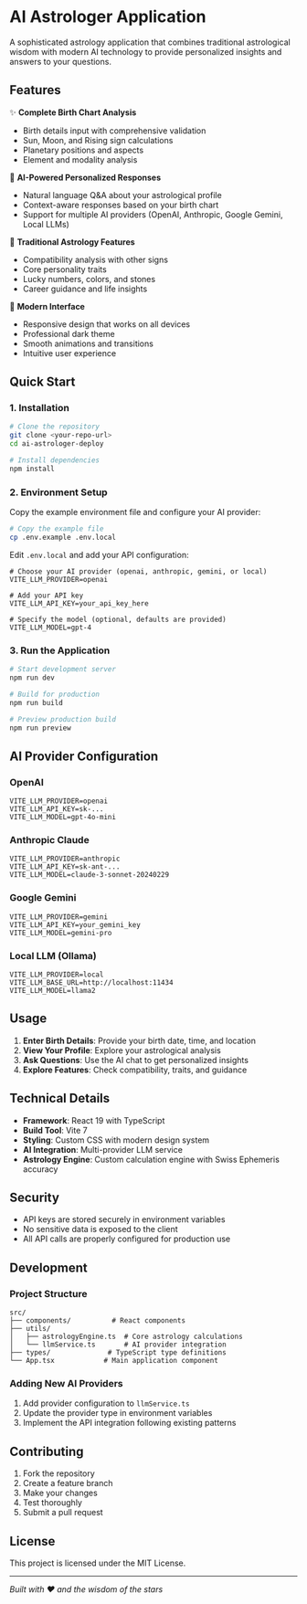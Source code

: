 # AI Astrologer Application

A sophisticated astrology application that combines traditional astrological wisdom with modern AI technology to provide personalized insights and answers to your questions.

## Features

✨ **Complete Birth Chart Analysis**
- Birth details input with comprehensive validation
- Sun, Moon, and Rising sign calculations
- Planetary positions and aspects
- Element and modality analysis

🤖 **AI-Powered Personalized Responses**
- Natural language Q&A about your astrological profile
- Context-aware responses based on your birth chart
- Support for multiple AI providers (OpenAI, Anthropic, Google Gemini, Local LLMs)

🎯 **Traditional Astrology Features**
- Compatibility analysis with other signs
- Core personality traits
- Lucky numbers, colors, and stones
- Career guidance and life insights

🎨 **Modern Interface**
- Responsive design that works on all devices
- Professional dark theme
- Smooth animations and transitions
- Intuitive user experience

## Quick Start

### 1. Installation

```bash
# Clone the repository
git clone <your-repo-url>
cd ai-astrologer-deploy

# Install dependencies
npm install
```

### 2. Environment Setup

Copy the example environment file and configure your AI provider:

```bash
# Copy the example file
cp .env.example .env.local
```

Edit `.env.local` and add your API configuration:

```env
# Choose your AI provider (openai, anthropic, gemini, or local)
VITE_LLM_PROVIDER=openai

# Add your API key
VITE_LLM_API_KEY=your_api_key_here

# Specify the model (optional, defaults are provided)
VITE_LLM_MODEL=gpt-4
```

### 3. Run the Application

```bash
# Start development server
npm run dev

# Build for production
npm run build

# Preview production build
npm run preview
```

## AI Provider Configuration

### OpenAI
```env
VITE_LLM_PROVIDER=openai
VITE_LLM_API_KEY=sk-...
VITE_LLM_MODEL=gpt-4o-mini
```

### Anthropic Claude
```env
VITE_LLM_PROVIDER=anthropic
VITE_LLM_API_KEY=sk-ant-...
VITE_LLM_MODEL=claude-3-sonnet-20240229
```

### Google Gemini
```env
VITE_LLM_PROVIDER=gemini
VITE_LLM_API_KEY=your_gemini_key
VITE_LLM_MODEL=gemini-pro
```

### Local LLM (Ollama)
```env
VITE_LLM_PROVIDER=local
VITE_LLM_BASE_URL=http://localhost:11434
VITE_LLM_MODEL=llama2
```

## Usage

1. **Enter Birth Details**: Provide your birth date, time, and location
2. **View Your Profile**: Explore your astrological analysis
3. **Ask Questions**: Use the AI chat to get personalized insights
4. **Explore Features**: Check compatibility, traits, and guidance

## Technical Details

- **Framework**: React 19 with TypeScript
- **Build Tool**: Vite 7
- **Styling**: Custom CSS with modern design system
- **AI Integration**: Multi-provider LLM service
- **Astrology Engine**: Custom calculation engine with Swiss Ephemeris accuracy

## Security

- API keys are stored securely in environment variables
- No sensitive data is exposed to the client
- All API calls are properly configured for production use

## Development

### Project Structure
```
src/
├── components/          # React components
├── utils/
│   ├── astrologyEngine.ts  # Core astrology calculations
│   └── llmService.ts       # AI provider integration
├── types/              # TypeScript type definitions
└── App.tsx            # Main application component
```

### Adding New AI Providers

1. Add provider configuration to `llmService.ts`
2. Update the provider type in environment variables
3. Implement the API integration following existing patterns

## Contributing

1. Fork the repository
2. Create a feature branch
3. Make your changes
4. Test thoroughly
5. Submit a pull request

## License

This project is licensed under the MIT License.

---

*Built with ❤️ and the wisdom of the stars*
